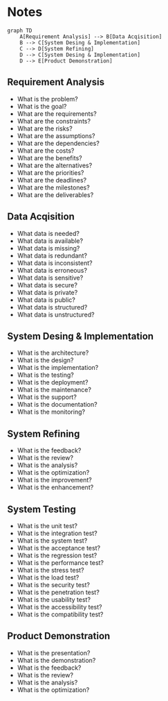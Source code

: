 # Notes

```mermaid
graph TD
    A[Requirement Analysis] --> B[Data Acqisition]
    B --> C[System Desing & Implementation]
    C --> D[System Refining]
    D --> C[System Desing & Implementation]
    D --> E[Product Demonstration]
```

## Requirement Analysis

- What is the problem?
- What is the goal?
- What are the requirements?
- What are the constraints?
- What are the risks?
- What are the assumptions?
- What are the dependencies?
- What are the costs?
- What are the benefits?
- What are the alternatives?
- What are the priorities?
- What are the deadlines?
- What are the milestones?
- What are the deliverables?

## Data Acqisition

- What data is needed?
- What data is available?
- What data is missing?
- What data is redundant?
- What data is inconsistent?
- What data is erroneous?
- What data is sensitive?
- What data is secure?
- What data is private?
- What data is public?
- What data is structured?
- What data is unstructured?

## System Desing & Implementation

- What is the architecture?
- What is the design?
- What is the implementation?
- What is the testing?
- What is the deployment?
- What is the maintenance?
- What is the support?
- What is the documentation?
- What is the monitoring?

## System Refining

- What is the feedback?
- What is the review?
- What is the analysis?
- What is the optimization?
- What is the improvement?
- What is the enhancement?

## System Testing

- What is the unit test?
- What is the integration test?
- What is the system test?
- What is the acceptance test?
- What is the regression test?
- What is the performance test?
- What is the stress test?
- What is the load test?
- What is the security test?
- What is the penetration test?
- What is the usability test?
- What is the accessibility test?
- What is the compatibility test?

## Product Demonstration

- What is the presentation?
- What is the demonstration?
- What is the feedback?
- What is the review?
- What is the analysis?
- What is the optimization?

